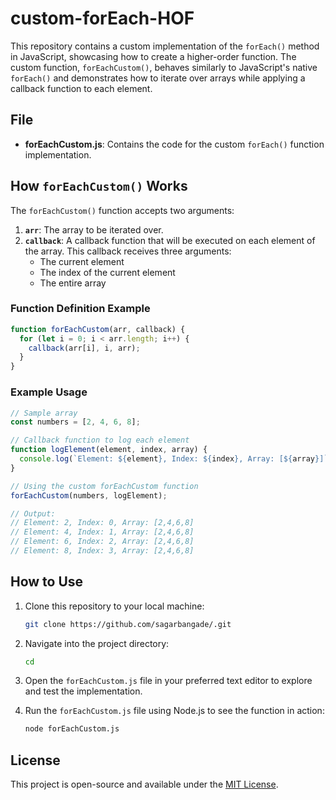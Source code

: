 # custom-forEach-HOF

This repository contains a custom implementation of the `forEach()` method in JavaScript, showcasing how to create a higher-order function. The custom function, `forEachCustom()`, behaves similarly to JavaScript's native `forEach()` and demonstrates how to iterate over arrays while applying a callback function to each element.

## File
- **forEachCustom.js**: Contains the code for the custom `forEach()` function implementation.

## How `forEachCustom()` Works

The `forEachCustom()` function accepts two arguments:
1. **`arr`**: The array to be iterated over.
2. **`callback`**: A callback function that will be executed on each element of the array. This callback receives three arguments:
   - The current element
   - The index of the current element
   - The entire array

### Function Definition Example

```javascript
function forEachCustom(arr, callback) {
  for (let i = 0; i < arr.length; i++) {
    callback(arr[i], i, arr);
  }
}
```

### Example Usage

```javascript
// Sample array
const numbers = [2, 4, 6, 8];

// Callback function to log each element
function logElement(element, index, array) {
  console.log(`Element: ${element}, Index: ${index}, Array: [${array}]`);
}

// Using the custom forEachCustom function
forEachCustom(numbers, logElement);

// Output:
// Element: 2, Index: 0, Array: [2,4,6,8]
// Element: 4, Index: 1, Array: [2,4,6,8]
// Element: 6, Index: 2, Array: [2,4,6,8]
// Element: 8, Index: 3, Array: [2,4,6,8]
```

## How to Use

1. Clone this repository to your local machine:

   ```bash
   git clone https://github.com/sagarbangade/.git
   ```

2. Navigate into the project directory:

   ```bash
   cd 
   ```

3. Open the `forEachCustom.js` file in your preferred text editor to explore and test the implementation.

4. Run the `forEachCustom.js` file using Node.js to see the function in action:

   ```bash
   node forEachCustom.js
   ```

## License

This project is open-source and available under the [MIT License](LICENSE).
